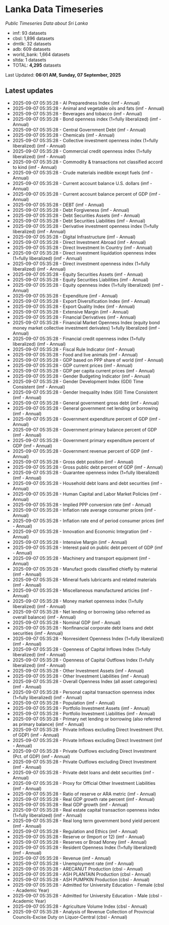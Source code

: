 # Lanka Data Timeseries
*Public Timeseries Data about Sri Lanka*

* imf: 93 datasets
* cbsl: 1,896 datasets
* dmtlk: 32 datasets
* adb: 609 datasets
* world_bank: 1,664 datasets
* sltda: 1 datasets
* TOTAL: **4,295** datasets

Last Updated: **06:01 AM, Sunday, 07 September, 2025**

## Latest updates

* 2025-09-07 05:35:28 - AI Preparedness Index (imf - Annual)
* 2025-09-07 05:35:28 - Animal and vegetable oils and fats (imf - Annual)
* 2025-09-07 05:35:28 - Beverages and tobacco (imf - Annual)
* 2025-09-07 05:35:28 - Bond openness index (1=fully liberalized) (imf - Annual)
* 2025-09-07 05:35:28 - Central Government Debt (imf - Annual)
* 2025-09-07 05:35:28 - Chemicals (imf - Annual)
* 2025-09-07 05:35:28 - Collective investment openness index (1=fully liberalized) (imf - Annual)
* 2025-09-07 05:35:28 - Commercial credit openness index (1=fully liberalized) (imf - Annual)
* 2025-09-07 05:35:28 - Commodity & transactions not classified accord to kind (imf - Annual)
* 2025-09-07 05:35:28 - Crude materials inedible except fuels (imf - Annual)
* 2025-09-07 05:35:28 - Current account balance U.S. dollars (imf - Annual)
* 2025-09-07 05:35:28 - Current account balance percent of GDP (imf - Annual)
* 2025-09-07 05:35:28 - DEBT (imf - Annual)
* 2025-09-07 05:35:28 - Debt Forgiveness (imf - Annual)
* 2025-09-07 05:35:28 - Debt Securities Assets (imf - Annual)
* 2025-09-07 05:35:28 - Debt Securities Liabilities (imf - Annual)
* 2025-09-07 05:35:28 - Derivative investment openness index (1=fully liberalized) (imf - Annual)
* 2025-09-07 05:35:28 - Digital Infrastructure (imf - Annual)
* 2025-09-07 05:35:28 - Direct Investment Abroad (imf - Annual)
* 2025-09-07 05:35:28 - Direct Investment In Country (imf - Annual)
* 2025-09-07 05:35:28 - Direct investment liquidation openness index (1=fully liberalized) (imf - Annual)
* 2025-09-07 05:35:28 - Direct investment openness index (1=fully liberalized) (imf - Annual)
* 2025-09-07 05:35:28 - Equity Securities Assets (imf - Annual)
* 2025-09-07 05:35:28 - Equity Securities Liabilities (imf - Annual)
* 2025-09-07 05:35:28 - Equity openness index (1=fully liberalized) (imf - Annual)
* 2025-09-07 05:35:28 - Expenditure (imf - Annual)
* 2025-09-07 05:35:28 - Export Diversification Index (imf - Annual)
* 2025-09-07 05:35:28 - Export Quality Index (imf - Annual)
* 2025-09-07 05:35:28 - Extensive Margin (imf - Annual)
* 2025-09-07 05:35:28 - Financial Derivatives (imf - Annual)
* 2025-09-07 05:35:28 - Financial Market Openness Index (equity bond money market collective investment derivates) 1=fully liberalized (imf - Annual)
* 2025-09-07 05:35:28 - Financial credit openness index (1=fully liberalized) (imf - Annual)
* 2025-09-07 05:35:28 - Fiscal Rule Indicator (imf - Annual)
* 2025-09-07 05:35:28 - Food and live animals (imf - Annual)
* 2025-09-07 05:35:28 - GDP based on PPP share of world (imf - Annual)
* 2025-09-07 05:35:28 - GDP current prices (imf - Annual)
* 2025-09-07 05:35:28 - GDP per capita current prices (imf - Annual)
* 2025-09-07 05:35:28 - Gender Budgeting Indicator (imf - Annual)
* 2025-09-07 05:35:28 - Gender Development Index (GDI) Time Consistent (imf - Annual)
* 2025-09-07 05:35:28 - Gender Inequality Index (GII) Time Consistent (imf - Annual)
* 2025-09-07 05:35:28 - General government gross debt (imf - Annual)
* 2025-09-07 05:35:28 - General government net lending or borrowing (imf - Annual)
* 2025-09-07 05:35:28 - Government expenditure percent of GDP (imf - Annual)
* 2025-09-07 05:35:28 - Government primary balance percent of GDP (imf - Annual)
* 2025-09-07 05:35:28 - Government primary expenditure percent of GDP (imf - Annual)
* 2025-09-07 05:35:28 - Government revenue percent of GDP (imf - Annual)
* 2025-09-07 05:35:28 - Gross debt position (imf - Annual)
* 2025-09-07 05:35:28 - Gross public debt percent of GDP (imf - Annual)
* 2025-09-07 05:35:28 - Guarantee openness index (1=fully liberalized) (imf - Annual)
* 2025-09-07 05:35:28 - Household debt loans and debt securities (imf - Annual)
* 2025-09-07 05:35:28 - Human Capital and Labor Market Policies (imf - Annual)
* 2025-09-07 05:35:28 - Implied PPP conversion rate (imf - Annual)
* 2025-09-07 05:35:28 - Inflation rate average consumer prices (imf - Annual)
* 2025-09-07 05:35:28 - Inflation rate end of period consumer prices (imf - Annual)
* 2025-09-07 05:35:28 - Innovation and Economic Integration (imf - Annual)
* 2025-09-07 05:35:28 - Intensive Margin (imf - Annual)
* 2025-09-07 05:35:28 - Interest paid on public debt percent of GDP (imf - Annual)
* 2025-09-07 05:35:28 - Machinery and transport equipment (imf - Annual)
* 2025-09-07 05:35:28 - Manufact goods classified chiefly by material (imf - Annual)
* 2025-09-07 05:35:28 - Mineral fuels lubricants and related materials (imf - Annual)
* 2025-09-07 05:35:28 - Miscellaneous manufactured articles (imf - Annual)
* 2025-09-07 05:35:28 - Money market openness index (1=fully liberalized) (imf - Annual)
* 2025-09-07 05:35:28 - Net lending or borrowing (also referred as overall balance) (imf - Annual)
* 2025-09-07 05:35:28 - Nominal GDP (imf - Annual)
* 2025-09-07 05:35:28 - Nonfinancial corporate debt loans and debt securities (imf - Annual)
* 2025-09-07 05:35:28 - Nonresident Openness Index (1=fully liberalized) (imf - Annual)
* 2025-09-07 05:35:28 - Openness of Capital Inflows Index (1=fully liberalized) (imf - Annual)
* 2025-09-07 05:35:28 - Openness of Capital Outflows Index (1=fully liberalized) (imf - Annual)
* 2025-09-07 05:35:28 - Other Investment Assets (imf - Annual)
* 2025-09-07 05:35:28 - Other Investment Liabilities (imf - Annual)
* 2025-09-07 05:35:28 - Overall Openness Index (all asset categories) (imf - Annual)
* 2025-09-07 05:35:28 - Personal capital transaction openness index (1=fully liberalized) (imf - Annual)
* 2025-09-07 05:35:28 - Population (imf - Annual)
* 2025-09-07 05:35:28 - Portfolio Investment Assets (imf - Annual)
* 2025-09-07 05:35:28 - Portfolio Investment Liabilities (imf - Annual)
* 2025-09-07 05:35:28 - Primary net lending or borrowing (also referred as primary balance) (imf - Annual)
* 2025-09-07 05:35:28 - Private Inflows excluding Direct Investment (Pct. of GDP) (imf - Annual)
* 2025-09-07 05:35:28 - Private Inflows excluding Direct Investment (imf - Annual)
* 2025-09-07 05:35:28 - Private Outflows excluding Direct Investment (Pct. of GDP) (imf - Annual)
* 2025-09-07 05:35:28 - Private Outflows excluding Direct Investment (imf - Annual)
* 2025-09-07 05:35:28 - Private debt loans and debt securities (imf - Annual)
* 2025-09-07 05:35:28 - Proxy for Official Other Investment Liabilities (imf - Annual)
* 2025-09-07 05:35:28 - Ratio of reserve or ARA metric (imf - Annual)
* 2025-09-07 05:35:28 - Real GDP growth rate percent (imf - Annual)
* 2025-09-07 05:35:28 - Real GDP growth (imf - Annual)
* 2025-09-07 05:35:28 - Real estate capital transaction openness index (1=fully liberalized) (imf - Annual)
* 2025-09-07 05:35:28 - Real long term government bond yield percent (imf - Annual)
* 2025-09-07 05:35:28 - Regulation and Ethics (imf - Annual)
* 2025-09-07 05:35:28 - Reserve or (Import or 12) (imf - Annual)
* 2025-09-07 05:35:28 - Reserves or Broad Money (imf - Annual)
* 2025-09-07 05:35:28 - Resident Openness Index (1=fully liberalized) (imf - Annual)
* 2025-09-07 05:35:28 - Revenue (imf - Annual)
* 2025-09-07 05:35:28 - Unemployment rate (imf - Annual)
* 2025-09-07 05:35:28 - ARECANUT Production (cbsl - Annual)
* 2025-09-07 05:35:28 - ASH PLANTAIN Production (cbsl - Annual)
* 2025-09-07 05:35:28 - ASH PUMPKIN Production (cbsl - Annual)
* 2025-09-07 05:35:28 - Admitted for University Education - Female (cbsl - Academic Year)
* 2025-09-07 05:35:28 - Admitted for University Education - Male (cbsl - Academic Year)
* 2025-09-07 05:35:28 - Agriculture Volume Index (cbsl - Annual)
* 2025-09-07 05:35:28 - Analysis of Revenue Collection of Provincial Councils-Excise Duty on Liquor-Central (cbsl - Annual)